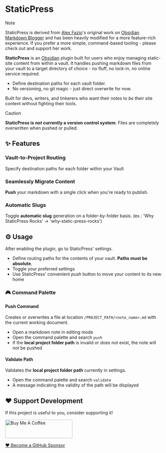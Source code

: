 # StaticPress

> [!NOTE]
> StaticPress is derived from [Alex Fazio](https://github.com/afazio1)'s original work on [Obsidian Markdown Blogger](https://github.com/afazio1/obsidian-markdown-blogger) and has been heavily modified for a more feature-rich experience. 
> If you prefer a more simple, command-based tooling - please check out and support her work.

**StaticPress** is an [Obsidian](https://obsidian.md) plugin built for users who enjoy managing static-site content from within a vault. It handles pushing markdown files from your vault to a target directory of choice - no fluff, no lock-in, no online service required.

- Define destination paths for each vault folder.
- No versioning, no git magic - just direct overwrite for now.

Built for devs, writers, and tinkerers who want their notes to *be* their site content without fighting their tools.

> [!CAUTION]
> **StaticPress is _not_ currently a version control system**. 
> Files are completely overwritten when pushed or pulled.

## ✨ Features
### Vault-to-Project Routing

Specify destination paths for each folder within your Vault

### Seamlessly Migrate Content

**Push** your markdown with a single click when you're ready to publish.

### Automatic Slugs

Toggle **automatic slug** generation on a folder-by-folder basis. (ex.: 'Why StaticPress Rocks' -> 'why-static-press-rocks') 

## :gear: Usage

After enabling the plugin, go to StaticPress' settings.
- Define routing paths for the contents of your vault. **Paths must be absolute**.
- Toggle your preferred settings
- Use StaticPress' convenient _push_ button to move your content to its new home

### :video_game: Command Palette

#### Push Command
Creates or overwrites a file at location `/PROJECT_PATH/<note_name>.md` with the current working document.
- Open a markdown note in editing mode
- Open the command palette and search `push`
- If the **local project folder path** is invalid or does not exist, the note will not be pushed

#### Validate Path
Validates the **local project folder path** currently in settings.
- Open the command palette and search `validate`
- A message indicating the validity of the path will be displayed 

## :heart: Support Development

If this project is useful to you, consider supporting it!

<a href="https://www.buymeacoffee.com/steven.aj" target="_blank"><img src="https://cdn.buymeacoffee.com/buttons/v2/default-yellow.png" alt="Buy Me A Coffee" style="height: 60px !important;width: 217px !important;" ></a> 

[:heart: Become a GitHub Sponsor](https://github.com/sponsors/steven-aj)
